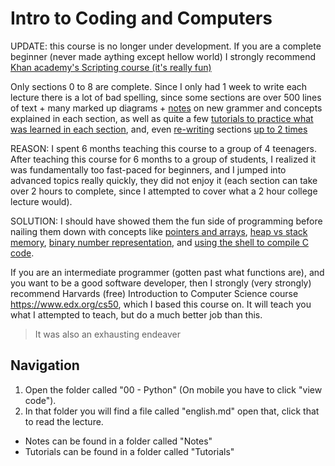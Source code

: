 # Intro to Coding and Computers
UPDATE: this course is no longer under development. If you are a complete beginner (never made aything except hellow world) I strongly recommend [Khan academy's Scripting course (it's really fun)](https://www.khanacademy.org/computing/hour-of-code/hour-of-code-lessons/hour-of-drawing-code/v/welcome-hour-of-code)

Only sections 0 to 8 are complete. Since I only had 1 week to write each lecture there is a lot of bad spelling, since some sections are over 500 lines of text + many marked up diagrams + [notes](https://github.com/PaperPrototype/Intro-Coding-and-Computers/blob/main/03%20-%20C%20%2B%20Debugging/Notes/english.md) on new grammer and concepts explained in each section, as well as quite a few [tutorials to practice what was learned in each section](https://github.com/PaperPrototype/Intro-Coding-and-Computers/tree/main/03%20-%20C%20%2B%20Debugging/Tutorials), and, even [re-writing](https://github.com/PaperPrototype/Intro-Coding-and-Computers/tree/main/02%20-%20Fundamentals/Archive) sections [up to 2 times](https://github.com/PaperPrototype/Intro-Coding-and-Computers/tree/main/00%20-%20Python/Archive)

REASON: I spent 6 months teaching this course to a group of 4 teenagers. After teaching this course for 6 months to a group of students, I realized it was fundamentally too fast-paced for beginners, and I jumped into advanced topics really quickly, they did not enjoy it (each section can take over 2 hours to complete, since I attempted to cover what a 2 hour college lecture would). 

SOLUTION: I should have showed them the fun side of programming before nailing them down with concepts like [pointers and arrays](https://github.com/PaperPrototype/Intro-Coding-and-Computers/blob/main/05%20-%20Arrays%20%2B%20Addresses/english.md), [heap vs stack memory](https://github.com/PaperPrototype/Intro-Coding-and-Computers/blob/main/08%20-%20Stack%20%2B%20Heap/Lecture/english.md), [binary number representation](https://github.com/PaperPrototype/Intro-Coding-and-Computers/blob/main/02%20-%20Fundamentals/english.md), and [using the shell to compile C code]().

If you are an intermediate programmer (gotten past what functions are), and you want to be a good software developer, then I strongly (very strongly) recommend Harvards (free) Introduction to Computer Science course https://www.edx.org/cs50, which I based this course on. It will teach you what I attempted to teach, but do a much better job than this.

>
> It was also an exhausting endeaver
>

## Navigation
1. Open the folder called "00 - Python" (On mobile you have to click "view code").
2. In that folder you will find a file called "english.md" open that, click that to read the lecture.

- Notes can be found in a folder called "Notes"
- Tutorials can be found in a folder called "Tutorials"
